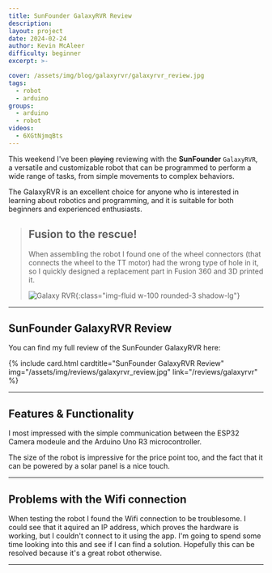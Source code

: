 ```yaml
---
title: SunFounder GalaxyRVR Review
description: 
layout: project
date: 2024-02-24
author: Kevin McAleer
difficulty: beginner
excerpt: >-

cover: /assets/img/blog/galaxyrvr/galaxyrvr_review.jpg
tags:
  - robot
  - arduino
groups:
  - arduino
  - robot
videos:
  - 6XGtNjmqBts
---
```


This weekend I've been ~~playing~~ reviewing with the **SunFounder** `GalaxyRVR`, a versatile and customizable robot that can be programmed to perform a wide range of tasks, from simple movements to complex behaviors. 

The GalaxyRVR is an excellent choice for anyone who is interested in learning about robotics and programming, and it is suitable for both beginners and experienced enthusiasts.

> ## Fusion to the rescue!
>
> When assembling the robot I found one of the wheel connectors (that connects the wheel to the TT motor) had the wrong type of hole in it, so I quickly designed a replacement part in Fusion 360 and 3D printed it.
>
> ![Galaxy RVR](/assets/img/blog/galaxyrvr/3dpart.jpg){:class="img-fluid w-100 rounded-3 shadow-lg"}

---

## SunFounder GalaxyRVR Review

You can find my full review of the SunFounder GalaxyRVR here:

<div class="row">
<div class="col-lg-6 col-12">
{% include card.html cardtitle="SunFounder GalaxyRVR Review" img="/assets/img/reviews/galaxyrvr_review.jpg" link="/reviews/galaxyrvr" %}
</div></div>

---

## Features & Functionality

I most impressed with the simple communication between the ESP32 Camera modeule and the Arduino Uno R3 microcontroller. 

The size of the robot is impressive for the price point too, and the fact that it can be powered by a solar panel is a nice touch.

---

## Problems with the Wifi connection

When testing the robot I found the Wifi connection to be troublesome. I could see that it aquired an IP address, which proves the hardware is working, but I couldn't connect to it using the app. I'm going to spend some time looking into this and see if I can find a solution. Hopefully this can be resolved because it's a great robot otherwise.

---
